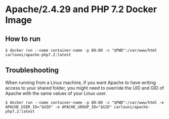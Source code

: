 # Apache/2.4.29 and PHP 7.2 Docker Image

## How to run
```
$ docker run --name container-name -p 80:80 -v "$PWD":/var/www/html carlouni/apache-php7.2:latest
```

## Troubleshooting
When running from a Linux machine, if you want Apache to have writing access to your shared folder, you might need to override the UID and GID of Apache with the same values of your Linux user.

```
$ docker run --name container-name -p 80:80 -v "$PWD":/var/www/html -e APACHE_USER_ID="$UID" -e APACHE_GROUP_ID="$GID" carlouni/apache-php7.2:latest
```
